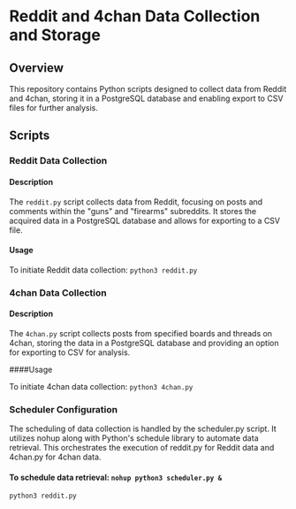 # Reddit and 4chan Data Collection and Storage

## Overview

This repository contains Python scripts designed to collect data from Reddit and 4chan, storing it in a PostgreSQL database and enabling export to CSV files for further analysis.

## Scripts

### Reddit Data Collection

#### Description

The `reddit.py` script collects data from Reddit, focusing on posts and comments within the "guns" and "firearms" subreddits. It stores the acquired data in a PostgreSQL database and allows for exporting to a CSV file.

#### Usage

To initiate Reddit data collection: `python3 reddit.py`

### 4chan Data Collection

#### Description

The `4chan.py` script collects posts from specified boards and threads on 4chan, storing the data in a PostgreSQL database and providing an option for exporting to CSV for analysis.

####Usage

To initiate 4chan data collection: `python3 4chan.py`

### Scheduler Configuration

The scheduling of data collection is handled by the scheduler.py script. It utilizes nohup along with Python's schedule library to automate data retrieval. This orchestrates the execution of reddit.py for Reddit data and 4chan.py for 4chan data.

#### To schedule data retrieval: `nohup python3 scheduler.py &`

```bash
python3 reddit.py
